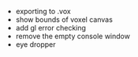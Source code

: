 - exporting to .vox
- show bounds of voxel canvas
- add gl error checking
- remove the empty console window
- eye dropper